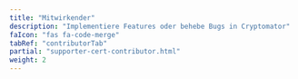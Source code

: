 ```yaml
---
title: "Mitwirkender"
description: "Implementiere Features oder behebe Bugs in Cryptomator"
faIcon: "fas fa-code-merge"
tabRef: "contributorTab"
partial: "supporter-cert-contributor.html"
weight: 2
---
```

